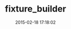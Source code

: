 ---
layout: post
title:  "fixture_builder"
repo:   "rdy/fixture_builder"
date:   2015-02-18 17:18:02
gemurl: http://github.com/rdy/fixture_builder
---